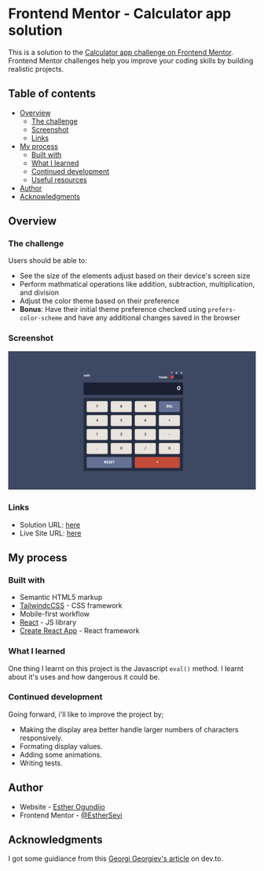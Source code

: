 # Frontend Mentor - Calculator app solution

This is a solution to the [Calculator app challenge on Frontend Mentor](https://www.frontendmentor.io/challenges/calculator-app-9lteq5N29). Frontend Mentor challenges help you improve your coding skills by building realistic projects.

## Table of contents

- [Overview](#overview)
  - [The challenge](#the-challenge)
  - [Screenshot](#screenshot)
  - [Links](#links)
- [My process](#my-process)
  - [Built with](#built-with)
  - [What I learned](#what-i-learned)
  - [Continued development](#continued-development)
  - [Useful resources](#useful-resources)
- [Author](#author)
- [Acknowledgments](#acknowledgments)

## Overview

### The challenge

Users should be able to:

- See the size of the elements adjust based on their device's screen size
- Perform mathmatical operations like addition, subtraction, multiplication, and division
- Adjust the color theme based on their preference
- **Bonus**: Have their initial theme preference checked using `prefers-color-scheme` and have any additional changes saved in the browser

### Screenshot

![calculator](https://github.com/EstherSeyi/calculator-app/blob/main/public/screenshot.png?raw=true)

### Links

- Solution URL: [here](https://github.com/EstherSeyi/calculator-app)
- Live Site URL: [here](https://calculator-app-theta.vercel.app/)

## My process

### Built with

- Semantic HTML5 markup
- [TailwindcCSS](https://tailwindcss.com/) - CSS framework
- Mobile-first workflow
- [React](https://reactjs.org/) - JS library
- [Create React App](https://create-react-app.dev/) - React framework

### What I learned

One thing I learnt on this project is the Javascript `eval()` method. I learnt about it's uses and how dangerous it could be.

### Continued development

Going forward, i'll like to improve the project by;

- Making the display area better handle larger numbers of characters responsively.
- Formating display values.
- Adding some animations.
- Writing tests.

## Author

- Website - [Esther Ogundijo](https://www.estherogundijo.rocks)
- Frontend Mentor - [@EstherSeyi](https://www.frontendmentor.io/profile/EstherSeyi)

## Acknowledgments

I got some guidiance from this [Georgi Georgiev's article](https://dev.to/gjorgiev/how-to-create-a-simple-calculator-web-app-using-react-js-4gc3) on dev.to.
